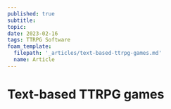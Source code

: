 ```yaml
---
published: true
subtitle:
topic: 
date: 2023-02-16
tags: TTRPG Software
foam_template:
  filepath: '_articles/text-based-ttrpg-games.md'
  name: Article
---
```


# Text-based TTRPG games